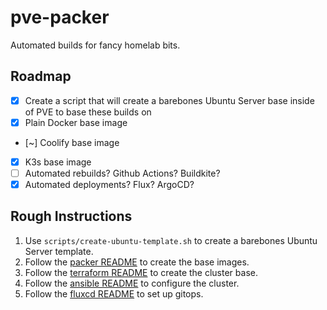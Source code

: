 # pve-packer

Automated builds for fancy homelab bits.

## Roadmap

- [X] Create a script that will create a barebones Ubuntu Server base inside of PVE to base these builds on
- [X] Plain Docker base image
- [~] Coolify base image
- [X] K3s base image
- [ ] Automated rebuilds? Github Actions? Buildkite?
- [X] Automated deployments? Flux? ArgoCD?

## Rough Instructions

1. Use `scripts/create-ubuntu-template.sh` to create a barebones Ubuntu Server template.
2. Follow the [packer README](packer/README.md) to create the base images.
3. Follow the [terraform README](terraform/README.md) to create the cluster base.
4. Follow the [ansible README](ansible/README.md) to configure the cluster.
5. Follow the [fluxcd README](fluxcd/clusters/main/README.md) to set up gitops.